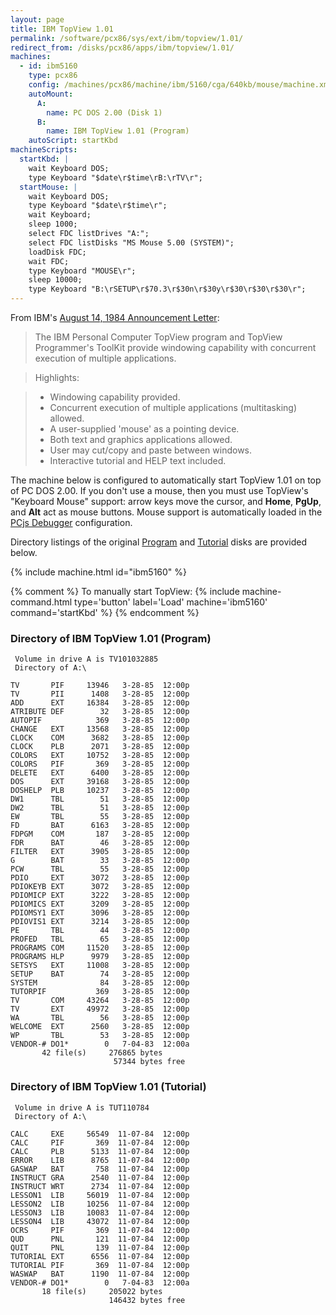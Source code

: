 ```yaml
---
layout: page
title: IBM TopView 1.01
permalink: /software/pcx86/sys/ext/ibm/topview/1.01/
redirect_from: /disks/pcx86/apps/ibm/topview/1.01/
machines:
  - id: ibm5160
    type: pcx86
    config: /machines/pcx86/machine/ibm/5160/cga/640kb/mouse/machine.xml
    autoMount:
      A:
        name: PC DOS 2.00 (Disk 1)
      B:
        name: IBM TopView 1.01 (Program)
    autoScript: startKbd
machineScripts:
  startKbd: |
    wait Keyboard DOS;
    type Keyboard "$date\r$time\rB:\rTV\r";
  startMouse: |
    wait Keyboard DOS;
    type Keyboard "$date\r$time\r";
    wait Keyboard;
    sleep 1000;
    select FDC listDrives "A:";
    select FDC listDisks "MS Mouse 5.00 (SYSTEM)";
    loadDisk FDC;
    wait FDC;
    type Keyboard "MOUSE\r";
    sleep 10000;
    type Keyboard "B:\rSETUP\r$70.3\r$30n\r$30y\r$30\r$30\r$30\r";
---
```


From IBM's [August 14, 1984 Announcement Letter](http://www-01.ibm.com/common/ssi/ShowDoc.wss?docURL=/common/ssi/rep_ca/2/897/ENUS284-282/index.html&lang=en&request_locale=en):

> The IBM Personal Computer TopView program and TopView Programmer's ToolKit provide windowing capability with
concurrent execution of multiple applications.

> Highlights:

> - Windowing capability provided.
> - Concurrent execution of multiple applications (multitasking) allowed.
> - A user-supplied 'mouse' as a pointing device.
> - Both text and graphics applications allowed.
> - User may cut/copy and paste between windows.
> - Interactive tutorial and HELP text included.

The machine below is configured to automatically start TopView 1.01 on top of PC DOS 2.00.  If you don't use a mouse,
then you must use TopView's "Keyboard Mouse" support: arrow keys move the cursor, and **Home**, **PgUp**, and **Alt** act
as mouse buttons.  Mouse support is automatically loaded in the [PCjs Debugger](debugger/) configuration.

Directory listings of the original [Program](#directory-of-ibm-topview-101-program) and [Tutorial](#directory-of-ibm-topview-101-tutorial)
disks are provided below.

{% include machine.html id="ibm5160" %}

{% comment %}
To manually start TopView: {% include machine-command.html type='button' label='Load' machine='ibm5160' command='startKbd' %}
{% endcomment %}

### Directory of IBM TopView 1.01 (Program)

     Volume in drive A is TV101032885
     Directory of A:\

    TV       PIF     13946   3-28-85  12:00p
    TV       PII      1408   3-28-85  12:00p
    ADD      EXT     16384   3-28-85  12:00p
    ATRIBUTE DEF        32   3-28-85  12:00p
    AUTOPIF            369   3-28-85  12:00p
    CHANGE   EXT     13568   3-28-85  12:00p
    CLOCK    COM      3682   3-28-85  12:00p
    CLOCK    PLB      2071   3-28-85  12:00p
    COLORS   EXT     10752   3-28-85  12:00p
    COLORS   PIF       369   3-28-85  12:00p
    DELETE   EXT      6400   3-28-85  12:00p
    DOS      EXT     39168   3-28-85  12:00p
    DOSHELP  PLB     10237   3-28-85  12:00p
    DW1      TBL        51   3-28-85  12:00p
    DW2      TBL        51   3-28-85  12:00p
    EW       TBL        55   3-28-85  12:00p
    FD       BAT      6163   3-28-85  12:00p
    FDPGM    COM       187   3-28-85  12:00p
    FDR      BAT        46   3-28-85  12:00p
    FILTER   EXT      3905   3-28-85  12:00p
    G        BAT        33   3-28-85  12:00p
    PCW      TBL        55   3-28-85  12:00p
    PDIO     EXT      3072   3-28-85  12:00p
    PDIOKEYB EXT      3072   3-28-85  12:00p
    PDIOMICP EXT      3222   3-28-85  12:00p
    PDIOMICS EXT      3209   3-28-85  12:00p
    PDIOMSY1 EXT      3096   3-28-85  12:00p
    PDIOVIS1 EXT      3214   3-28-85  12:00p
    PE       TBL        44   3-28-85  12:00p
    PROFED   TBL        65   3-28-85  12:00p
    PROGRAMS COM     11520   3-28-85  12:00p
    PROGRAMS HLP      9979   3-28-85  12:00p
    SETSYS   EXT     11008   3-28-85  12:00p
    SETUP    BAT        74   3-28-85  12:00p
    SYSTEM              84   3-28-85  12:00p
    TUTORPIF           369   3-28-85  12:00p
    TV       COM     43264   3-28-85  12:00p
    TV       EXT     49972   3-28-85  12:00p
    WA       TBL        56   3-28-85  12:00p
    WELCOME  EXT      2560   3-28-85  12:00p
    WP       TBL        53   3-28-85  12:00p
    VENDOR-# DO1*        0   7-04-83  12:00a
           42 file(s)     276865 bytes
                           57344 bytes free

### Directory of IBM TopView 1.01 (Tutorial)

     Volume in drive A is TUT110784
     Directory of A:\

    CALC     EXE     56549  11-07-84  12:00p
    CALC     PIF       369  11-07-84  12:00p
    CALC     PLB      5133  11-07-84  12:00p
    ERROR    LIB      8765  11-07-84  12:00p
    GASWAP   BAT       758  11-07-84  12:00p
    INSTRUCT GRA      2540  11-07-84  12:00p
    INSTRUCT WRT      2734  11-07-84  12:00p
    LESSON1  LIB     56019  11-07-84  12:00p
    LESSON2  LIB     10256  11-07-84  12:00p
    LESSON3  LIB     10083  11-07-84  12:00p
    LESSON4  LIB     43072  11-07-84  12:00p
    OCRS     PIF       369  11-07-84  12:00p
    QUD      PNL       121  11-07-84  12:00p
    QUIT     PNL       139  11-07-84  12:00p
    TUTORIAL EXT      6556  11-07-84  12:00p
    TUTORIAL PIF       369  11-07-84  12:00p
    WASWAP   BAT      1190  11-07-84  12:00p
    VENDOR-# DO1*        0   7-04-83  12:00a
           18 file(s)     205022 bytes
                          146432 bytes free
